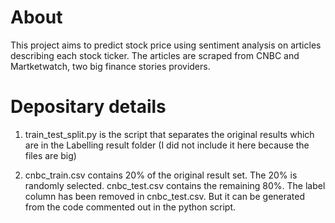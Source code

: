# About
This project aims to predict stock price using sentiment analysis on articles describing each stock ticker. The articles are scraped from CNBC and Martketwatch, two big finance stories providers. 

# Depositary details

1. train_test_split.py is the script that separates the original results which are in the Labelling result folder (I did not include it here because the files are big)

2. cnbc_train.csv contains 20% of the original result set. The 20% is randomly selected.
   cnbc_test.csv contains the remaining 80%. The label column has been removed in cnbc_test.csv. But it can be generated from the code commented out in the python script.

